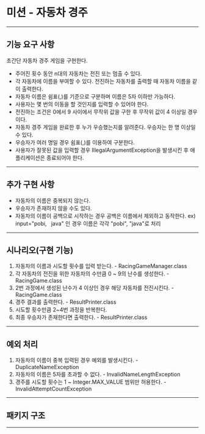 # 미션 - 자동차 경주
***

## 기능 요구 사항
초간단 자동차 경주 게임을 구현한다.

- 주어진 횟수 동안 n대의 자동차는 전진 또는 멈출 수 있다.
- 각 자동차에 이름을 부여할 수 있다. 전진하는 자동차를 출력할 때 자동차 이름을 같이 출력한다.
- 자동차 이름은 쉼표(,)를 기준으로 구분하며 이름은 5자 이하만 가능하다.
- 사용자는 몇 번의 이동을 할 것인지를 입력할 수 있어야 한다.
- 전진하는 조건은 0에서 9 사이에서 무작위 값을 구한 후 무작위 값이 4 이상일 경우이다.
- 자동차 경주 게임을 완료한 후 누가 우승했는지를 알려준다. 우승자는 한 명 이상일 수 있다.
- 우승자가 여러 명일 경우 쉼표(,)를 이용하여 구분한다.
- 사용자가 잘못된 값을 입력할 경우 IllegalArgumentException을 발생시킨 후 애플리케이션은 종료되어야 한다.
***

## 추가 구현 사항
- 자동차의 이름은 중복되지 않는다.
- 우승자가 존재하지 않을 수도 있다.
- 자동차의 이름이 공백으로 시작하는 경우 공백은 이름에서 제외하고 동작한다. ex) input="pobi,&nbsp;&nbsp;&nbsp;java" 인 경우 이름은 각각 "pobi", "java"로 처리

***

## 시나리오(구현 기능)
1. 자동차의 이름과 시도할 횟수를 입력 받는다. - RacingGameManager.class
2. 각 자동차의 전진을 위한 자동차의 수만큼 0 ~ 9의 난수를 생성한다. - RacingGame.class
3. 2번 과정에서 생성된 난수가 4 이상인 경우 해당 자동차를 전진시킨다. - RacingGame.class
4. 경주 결과를 출력한다. - ResultPrinter.class
5. 시도할 횟수만큼 2~4번 과정을 반복한다.
6. 최종 우승자가 존재한다면 출력한다. - ResultPrinter.class
***

## 예외 처리
1. 자동차의 이름이 중복 입력된 경우 예외를 발생시킨다. - DuplicateNameException
2. 자동차의 이름은 5자를 초과할 수 없다. - InvalidNameLengthException 
3. 경주를 시도할 횟수는 1 ~ Integer.MAX_VALUE 범위만 허용한다. - InvalidAttemptCountException

***

## 패키지 구조

***